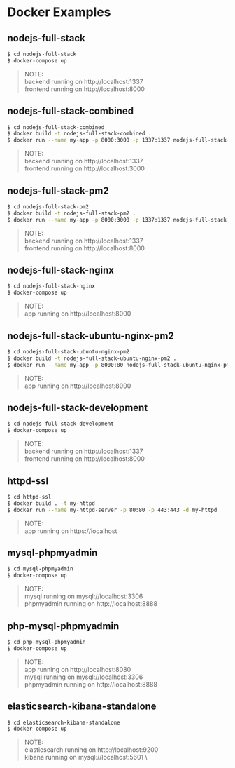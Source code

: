 # Docker Examples

## nodejs-full-stack

```bash
$ cd nodejs-full-stack
$ docker-compose up
```

> NOTE:\
  backend running on http://localhost:1337 \
  frontend running on http://localhost:8000

## nodejs-full-stack-combined

```bash
$ cd nodejs-full-stack-combined
$ docker build -t nodejs-full-stack-combined .
$ docker run --name my-app -p 8000:3000 -p 1337:1337 nodejs-full-stack-combined
```

> NOTE:\
  backend running on http://localhost:1337 \
  frontend running on http://localhost:3000

## nodejs-full-stack-pm2

```bash
$ cd nodejs-full-stack-pm2
$ docker build -t nodejs-full-stack-pm2 .
$ docker run --name my-app -p 8000:3000 -p 1337:1337 nodejs-full-stack-pm2
```

> NOTE:\
  backend running on http://localhost:1337 \
  frontend running on http://localhost:8000

## nodejs-full-stack-nginx

```bash
$ cd nodejs-full-stack-nginx
$ docker-compose up
```

> NOTE:\
  app running on http://localhost:8000


## nodejs-full-stack-ubuntu-nginx-pm2

```bash
$ cd nodejs-full-stack-ubuntu-nginx-pm2
$ docker build -t nodejs-full-stack-ubuntu-nginx-pm2 .
$ docker run --name my-app -p 8000:80 nodejs-full-stack-ubuntu-nginx-pm2
```

> NOTE:\
  app running on http://localhost:8000


## nodejs-full-stack-development

```bash
$ cd nodejs-full-stack-development
$ docker-compose up
```

> NOTE:\
  backend running on http://localhost:1337 \
  frontend running on http://localhost:8000

## httpd-ssl

```bash
$ cd httpd-ssl
$ docker build . -t my-httpd
$ docker run --name my-httpd-server -p 80:80 -p 443:443 -d my-httpd
```

> NOTE:\
  app running on https://localhost

## mysql-phpmyadmin

```bash
$ cd mysql-phpmyadmin
$ docker-compose up
```
> NOTE:\
  mysql running on mysql://localhost:3306 \
  phpmyadmin running on http://localhost:8888

## php-mysql-phpmyadmin

```bash
$ cd php-mysql-phpmyadmin
$ docker-compose up
```
> NOTE:\
  app running on http://localhost:8080 \
  mysql running on mysql://localhost:3306 \
  phpmyadmin running on http://localhost:8888

## elasticsearch-kibana-standalone

```bash
$ cd elasticsearch-kibana-standalone
$ docker-compose up
```
> NOTE:\
  elasticsearch running on http://localhost:9200 \
  kibana running on mysql://localhost:5601 \